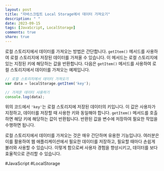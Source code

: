 ```yaml
---
layout: post
title: "자바스크립트 Local Storage에서 데이터 가져오기"
description: " "
date: 2023-09-15
tags: [JavaScript, LocalStorage]
comments: true
share: true
---
```


로컬 스토리지에서 데이터를 가져오는 방법은 간단합니다. `getItem()` 메서드를 사용하여 로컬 스토리지에 저장된 데이터를 가져올 수 있습니다. 이 메서드는 로컬 스토리지에 있는 지정된 키에 해당하는 값을 반환합니다. 다음은 `getItem()` 메서드를 사용하여 로컬 스토리지에서 데이터를 가져오는 예제입니다.

```javascript
// 로컬 스토리지에서 데이터 가져오기
var data = localStorage.getItem('key');

// 가져온 데이터 사용하기
console.log(data);
```

위의 코드에서 `'key'`는 로컬 스토리지에 저장된 데이터의 키입니다. 이 값은 사용자가 지정하고, 데이터를 저장할 때 사용한 키와 동일해야 합니다. `getItem()` 메서드를 호출하면 해당 키에 해당하는 값이 반환됩니다. 반환된 값을 변수에 저장하여 필요한 작업을 수행하면 됩니다.

로컬 스토리지에서 데이터를 가져오는 것은 매우 간단하며 유용한 기능입니다. 여러분은 이를 활용하여 웹 애플리케이션에서 필요한 데이터를 저장하고, 필요할 때마다 손쉽게 불러와 사용할 수 있습니다. 이렇게 함으로써 사용자 경험을 향상시키고, 데이터를 보다 효율적으로 관리할 수 있습니다.

#JavaScript #LocalStorage